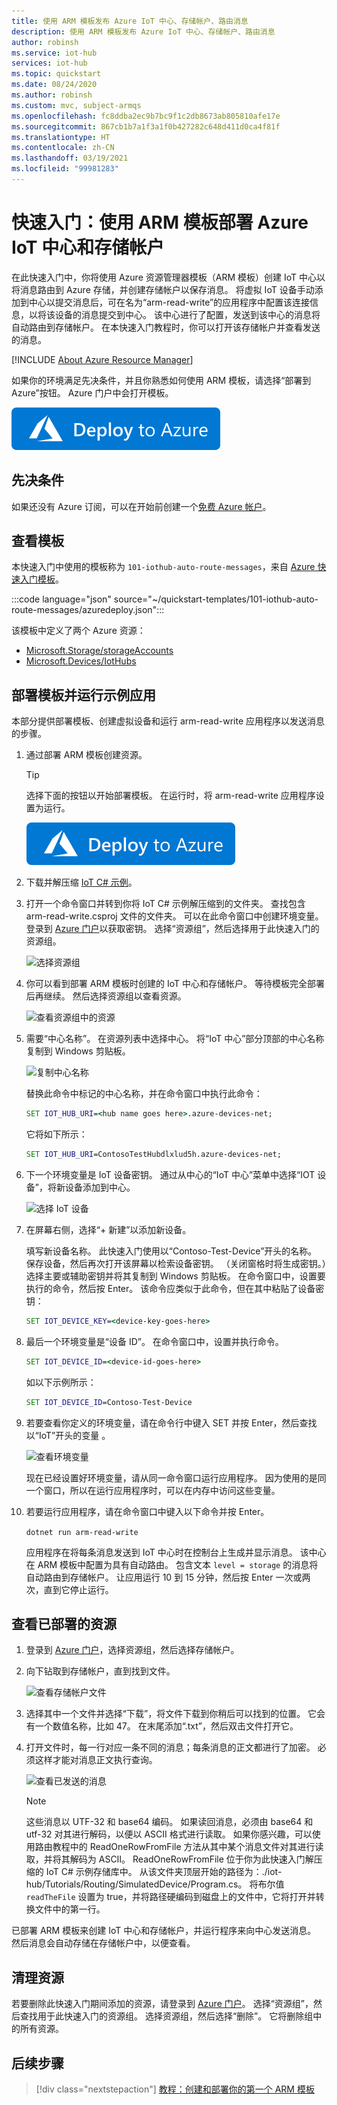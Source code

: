 ```yaml
---
title: 使用 ARM 模板发布 Azure IoT 中心、存储帐户、路由消息
description: 使用 ARM 模板发布 Azure IoT 中心、存储帐户、路由消息
author: robinsh
ms.service: iot-hub
services: iot-hub
ms.topic: quickstart
ms.date: 08/24/2020
ms.author: robinsh
ms.custom: mvc, subject-armqs
ms.openlocfilehash: fc8ddba2ec9b7bc9f1c2db8673ab805810afe17e
ms.sourcegitcommit: 867cb1b7a1f3a1f0b427282c648d411d0ca4f81f
ms.translationtype: HT
ms.contentlocale: zh-CN
ms.lasthandoff: 03/19/2021
ms.locfileid: "99981283"
---
```

# <a name="quickstart-deploy-an-azure-iot-hub-and-a-storage-account-using-an-arm-template"></a>快速入门：使用 ARM 模板部署 Azure IoT 中心和存储帐户

在此快速入门中，你将使用 Azure 资源管理器模板（ARM 模板）创建 IoT 中心以将消息路由到 Azure 存储，并创建存储帐户以保存消息。 将虚拟 IoT 设备手动添加到中心以提交消息后，可在名为“arm-read-write”的应用程序中配置该连接信息，以将该设备的消息提交到中心。 该中心进行了配置，发送到该中心的消息将自动路由到存储帐户。 在本快速入门教程时，你可以打开该存储帐户并查看发送的消息。

[!INCLUDE [About Azure Resource Manager](../../includes/resource-manager-quickstart-introduction.md)]

如果你的环境满足先决条件，并且你熟悉如何使用 ARM 模板，请选择“部署到 Azure”按钮。 Azure 门户中会打开模板。

[![部署到 Azure](https://raw.githubusercontent.com/Azure/azure-quickstart-templates/master/1-CONTRIBUTION-GUIDE/images/deploytoazure.svg?sanitize=true)](https://portal.azure.com/#create/Microsoft.Template/uri/https%3A%2F%2Fraw.githubusercontent.com%2FAzure%2Fazure-quickstart-templates%2Fmaster%2F101-iothub-auto-route-messages%2Fazuredeploy.json)

## <a name="prerequisites"></a>先决条件

如果还没有 Azure 订阅，可以在开始前创建一个[免费 Azure 帐户](https://azure.microsoft.com/free/)。

## <a name="review-the-template"></a>查看模板

本快速入门中使用的模板称为 `101-iothub-auto-route-messages`，来自 [Azure 快速入门模板](https://azure.microsoft.com/resources/templates/101-iothub-auto-route-messages)。

:::code language="json" source="~/quickstart-templates/101-iothub-auto-route-messages/azuredeploy.json":::

该模板中定义了两个 Azure 资源：

- [Microsoft.Storage/storageAccounts](/azure/templates/microsoft.storage/storageaccounts)
- [Microsoft.Devices/IotHubs](/azure/templates/microsoft.devices/iothubs)

## <a name="deploy-the-template-and-run-the-sample-app"></a>部署模板并运行示例应用

本部分提供部署模板、创建虚拟设备和运行 arm-read-write 应用程序以发送消息的步骤。

1. 通过部署 ARM 模板创建资源。

    > [!TIP]
    > 选择下面的按钮以开始部署模板。 在运行时，将 arm-read-write 应用程序设置为运行。

    [![部署到 Azure](https://raw.githubusercontent.com/Azure/azure-quickstart-templates/master/1-CONTRIBUTION-GUIDE/images/deploytoazure.svg?sanitize=true)](https://portal.azure.com/#create/Microsoft.Template/uri/https%3A%2F%2Fraw.githubusercontent.com%2FAzure%2Fazure-quickstart-templates%2Fmaster%2F101-iothub-auto-route-messages%2Fazuredeploy.json)

1. 下载并解压缩 [IoT C# 示例](/samples/azure-samples/azure-iot-samples-csharp/azure-iot-samples-for-csharp-net/)。

1. 打开一个命令窗口并转到你将 IoT C# 示例解压缩到的文件夹。 查找包含 arm-read-write.csproj 文件的文件夹。 可以在此命令窗口中创建环境变量。 登录到 [Azure 门户](https://portal.azure.com)以获取密钥。 选择“资源组”，然后选择用于此快速入门的资源组。

   ![选择资源组](./media/horizontal-arm-route-messages/01-select-resource-group.png)

1. 你可以看到部署 ARM 模板时创建的 IoT 中心和存储帐户。 等待模板完全部署后再继续。 然后选择资源组以查看资源。

   ![查看资源组中的资源](./media/horizontal-arm-route-messages/02-view-resources-in-group.png)

1. 需要“中心名称”。 在资源列表中选择中心。 将“IoT 中心”部分顶部的中心名称复制到 Windows 剪贴板。

   ![复制中心名称](./media/horizontal-arm-route-messages/03-copy-hub-name.png)

    替换此命令中标记的中心名称，并在命令窗口中执行此命令：

    ```cmd
    SET IOT_HUB_URI=<hub name goes here>.azure-devices-net;
    ```

   它将如下所示：

   ```cmd
   SET IOT_HUB_URI=ContosoTestHubdlxlud5h.azure-devices-net;
   ```

1. 下一个环境变量是 IoT 设备密钥。 通过从中心的“IoT 中心”菜单中选择“IOT 设备”，将新设备添加到中心。

   ![选择 IoT 设备](./media/horizontal-arm-route-messages/04-select-iot-devices.png)

1. 在屏幕右侧，选择“+ 新建”以添加新设备。

   填写新设备名称。 此快速入门使用以“Contoso-Test-Device”开头的名称。 保存设备，然后再次打开该屏幕以检索设备密钥。 （关闭窗格时将生成密钥。）选择主要或辅助密钥并将其复制到 Windows 剪贴板。 在命令窗口中，设置要执行的命令，然后按 Enter。 该命令应类似于此命令，但在其中粘贴了设备密钥：

   ```cmd
   SET IOT_DEVICE_KEY=<device-key-goes-here>
   ```

1. 最后一个环境变量是“设备 ID”。 在命令窗口中，设置并执行命令。

   ```cmd
   SET IOT_DEVICE_ID=<device-id-goes-here>
   ```

   如以下示例所示：

   ```cmd
   SET IOT_DEVICE_ID=Contoso-Test-Device
   ```

1. 若要查看你定义的环境变量，请在命令行中键入 SET 并按 Enter，然后查找以“IoT”开头的变量 。

   ![查看环境变量](./media/horizontal-arm-route-messages/06-environment-variables.png)

    现在已经设置好环境变量，请从同一命令窗口运行应用程序。 因为使用的是同一个窗口，所以在运行应用程序时，可以在内存中访问这些变量。

1. 若要运行应用程序，请在命令窗口中键入以下命令并按 Enter。

    `dotnet run arm-read-write`

   应用程序在将每条消息发送到 IoT 中心时在控制台上生成并显示消息。 该中心在 ARM 模板中配置为具有自动路由。 包含文本 `level = storage` 的消息将自动路由到存储帐户。 让应用运行 10 到 15 分钟，然后按 Enter 一次或两次，直到它停止运行。

## <a name="review-deployed-resources"></a>查看已部署的资源

1. 登录到 [Azure 门户](https://portal.azure.com)，选择资源组，然后选择存储帐户。

1. 向下钻取到存储帐户，直到找到文件。

   ![查看存储帐户文件](./media/horizontal-arm-route-messages/07-see-storage.png)

1. 选择其中一个文件并选择“下载”，将文件下载到你稍后可以找到的位置。 它会有一个数值名称，比如 47。 在末尾添加“.txt”，然后双击文件打开它。

1. 打开文件时，每一行对应一条不同的消息；每条消息的正文都进行了加密。 必须这样才能对消息正文执行查询。

   ![查看已发送的消息](./media/horizontal-arm-route-messages/08-messages.png)

   > [!NOTE]
   > 这些消息以 UTF-32 和 base64 编码。 如果读回消息，必须由 base64 和 utf-32 对其进行解码，以便以 ASCII 格式进行读取。 如果你感兴趣，可以使用路由教程中的 ReadOneRowFromFile 方法从其中某个消息文件对其进行读取，并将其解码为 ASCII。 ReadOneRowFromFile 位于你为此快速入门解压缩的 IoT C# 示例存储库中。 从该文件夹顶层开始的路径为：./iot-hub/Tutorials/Routing/SimulatedDevice/Program.cs。 将布尔值 `readTheFile` 设置为 true，并将路径硬编码到磁盘上的文件中，它将打开并转换文件中的第一行。

已部署 ARM 模板来创建 IoT 中心和存储帐户，并运行程序来向中心发送消息。 然后消息会自动存储在存储帐户中，以便查看。

## <a name="clean-up-resources"></a>清理资源

若要删除此快速入门期间添加的资源，请登录到 [Azure 门户](https://portal.azure.com)。 选择“资源组”，然后查找用于此快速入门的资源组。 选择资源组，然后选择“删除”。 它将删除组中的所有资源。

## <a name="next-steps"></a>后续步骤

> [!div class="nextstepaction"]
> [教程：创建和部署你的第一个 ARM 模板](../azure-resource-manager/templates/template-tutorial-create-first-template.md)
